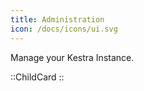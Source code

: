 ```yaml
---
title: Administration
icon: /docs/icons/ui.svg
---
```


Manage your Kestra Instance.

::ChildCard
::